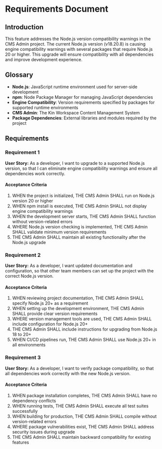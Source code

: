 # Requirements Document

## Introduction

This feature addresses the Node.js version compatibility warnings in the CMS Admin project. The current Node.js version (v18.20.8) is causing engine compatibility warnings with several packages that require Node.js 20 or higher. This upgrade will ensure compatibility with all dependencies and improve development experience.

## Glossary

- **Node.js**: JavaScript runtime environment used for server-side development
- **npm**: Node Package Manager for managing JavaScript dependencies
- **Engine Compatibility**: Version requirements specified by packages for supported runtime environments
- **CMS Admin**: The Kin Workspace Content Management System
- **Package Dependencies**: External libraries and modules required by the project

## Requirements

### Requirement 1

**User Story:** As a developer, I want to upgrade to a supported Node.js version, so that I can eliminate engine compatibility warnings and ensure all dependencies work correctly.

#### Acceptance Criteria

1. WHEN the project is initialized, THE CMS Admin SHALL run on Node.js version 20 or higher
2. WHEN npm install is executed, THE CMS Admin SHALL not display engine compatibility warnings
3. WHEN the development server starts, THE CMS Admin SHALL function without version-related errors
4. WHERE Node.js version checking is implemented, THE CMS Admin SHALL validate minimum version requirements
5. THE CMS Admin SHALL maintain all existing functionality after the Node.js upgrade

### Requirement 2

**User Story:** As a developer, I want updated documentation and configuration, so that other team members can set up the project with the correct Node.js version.

#### Acceptance Criteria

1. WHEN reviewing project documentation, THE CMS Admin SHALL specify Node.js 20+ as a requirement
2. WHEN setting up the development environment, THE CMS Admin SHALL provide clear version requirements
3. WHERE version management tools are used, THE CMS Admin SHALL include configuration for Node.js 20+
4. THE CMS Admin SHALL include instructions for upgrading from Node.js 18 to 20+
5. WHEN CI/CD pipelines run, THE CMS Admin SHALL use Node.js 20+ in all environments

### Requirement 3

**User Story:** As a developer, I want to verify package compatibility, so that all dependencies work correctly with the new Node.js version.

#### Acceptance Criteria

1. WHEN package installation completes, THE CMS Admin SHALL have no dependency conflicts
2. WHEN running tests, THE CMS Admin SHALL execute all test suites successfully
3. WHEN building for production, THE CMS Admin SHALL compile without version-related errors
4. WHERE package vulnerabilities exist, THE CMS Admin SHALL address security issues during upgrade
5. THE CMS Admin SHALL maintain backward compatibility for existing features